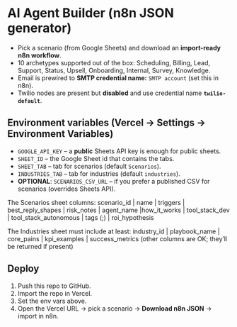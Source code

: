# AI Agent Builder (n8n JSON generator)

- Pick a scenario (from Google Sheets) and download an **import-ready n8n workflow**.
- 10 archetypes supported out of the box: Scheduling, Billing, Lead, Support, Status, Upsell, Onboarding, Internal, Survey, Knowledge.
- Email is prewired to **SMTP credential name:** `SMTP account` (set this in n8n).
- Twilio nodes are present but **disabled** and use credential name **`twilio-default`**.

## Environment variables (Vercel → Settings → Environment Variables)

- `GOOGLE_API_KEY` – a **public** Sheets API key is enough for public sheets.
- `SHEET_ID` – the Google Sheet id that contains the tabs.
- `SHEET_TAB` – tab for scenarios (default `Scenarios`).
- `INDUSTRIES_TAB` – tab for industries (default `industries`).
- **OPTIONAL**: `SCENARIOS_CSV_URL` – if you prefer a published CSV for scenarios (overrides Sheets API).

The Scenarios sheet columns:
scenario_id | name | triggers | best_reply_shapes | risk_notes | agent_name |how_it_works | tool_stack_dev | tool_stack_autonomous | tags (;) | roi_hypothesis

The Industries sheet must include at least:
industry_id | playbook_name | core_pains | kpi_examples | success_metrics
(other columns are OK; they’ll be returned if present)

## Deploy
1. Push this repo to GitHub.
2. Import the repo in Vercel.
3. Set the env vars above.
4. Open the Vercel URL → pick a scenario → **Download n8n JSON** → import in n8n.

